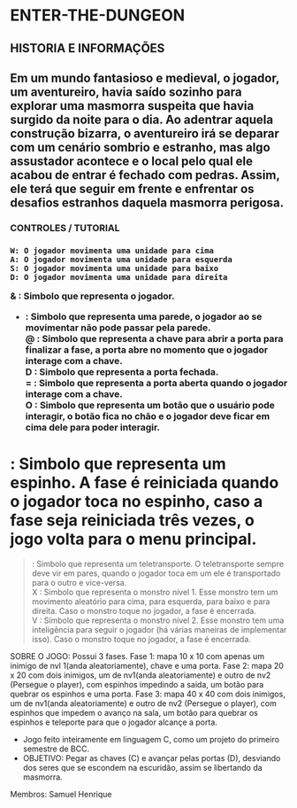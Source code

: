 # ENTER-THE-DUNGEON

<h2>HISTORIA E INFORMAÇÕES<h2>

Em um mundo fantasioso e medieval, o jogador, um aventureiro, havia saído sozinho para explorar uma masmorra suspeita que havia surgido da noite para o dia. Ao adentrar aquela construção bizarra, 
o aventureiro irá se deparar com um cenário sombrio e estranho, mas algo assustador acontece e o local pelo qual ele acabou de entrar é fechado com pedras. Assim, ele terá que seguir em frente e 
enfrentar os desafios estranhos daquela masmorra perigosa.

<h3>CONTROLES / TUTORIAL<h3>

    W: O jogador movimenta uma unidade para cima
  	A: O jogador movimenta uma unidade para esquerda 
  	S: O jogador movimenta uma unidade para baixo 
  	D: O jogador movimenta uma unidade para direita
& : Simbolo que representa o jogador. <br>
* : Simbolo que representa uma parede, o jogador ao se movimentar não pode passar pela parede. <br>
@ : Simbolo que representa a chave para abrir a porta para finalizar a fase, a porta abre no momento que o jogador interage com a chave. <br>
D : Simbolo que representa a porta fechada.<br>
= : Simbolo que representa a porta aberta quando o jogador interage com a chave.	<br>
O : Simbolo que representa um botão que o usuário pode interagir, o botão fica no chão e o jogador deve ficar em cima dele para poder interagir.<br>
# : Simbolo que representa um espinho. A fase é reiniciada quando o jogador toca no espinho, caso a fase seja reiniciada três vezes, o jogo volta para o menu principal.<br>
> : Simbolo que representa um teletransporte. O teletransporte sempre deve vir em pares, quando o jogador toca em um ele é transportado para o outro e vice-versa.<br>
X : Simbolo que representa o monstro nível 1. Esse monstro tem um movimento aleatório para cima, para esquerda, para baixo e para direita. Caso o monstro toque no jogador, a fase é encerrada.<br>
V : Símbolo que representa o monstro nível 2. Esse monstro tem uma inteligência para seguir o jogador (há várias maneiras de implementar isso). Caso o monstro toque no jogador, a fase é encerrada.<br>

 SOBRE O JOGO:
 Possui 3 fases.
 Fase 1: mapa 10 x 10 com apenas um inimigo de nvl 1(anda aleatoriamente), chave e uma porta.
 Fase 2: mapa 20 x 20 com dois inimigos, um de nv1(anda aleatoriamente) e outro de nv2 (Persegue o player), com espinhos impedindo a saida, um botão para quebrar os espinhos e uma porta.
 Fase 3: mapa 40 x 40 com dois inimigos, um de nv1(anda aleatoriamente) e outro de nv2 (Persegue o player), com espinhos que impedem o avanço na sala, um botão para quebrar os espinhos e
 teleporte para que o jogador alcançe a porta.
- Jogo feito inteiramente em linguagem C, como um projeto do primeiro semestre de BCC.
- OBJETIVO: Pegar as chaves (C) e avançar pelas portas (D), desviando dos seres que se escondem na escuridão, assim se libertando da masmorra.

 Membros: Samuel Henrique
